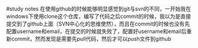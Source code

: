 #study notes
在使用github的时候能够明显感觉到git与svn的不同，一开始我在windows下使用clone这个仓库，编写了代码之后commit的时候，我以为是直接提交到了github上面（SVN中心化的思维使然），而且在commit的时候也没有先配置username和email，在提交的时候就失败了，配置好username和email后重新commit，然而发现是需要先pull代码，然后才可以push文件到github